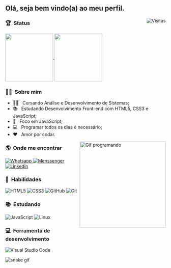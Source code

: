 ## Olá, seja bem vindo(a) ao meu perfil.

<img align="right" src="https://api.visitorbadge.io/api/VisitorHit?user=luizfelipe9627&repo=github-visitors-badge&countColor=%230077B5" title="Visitas ao perfil" alt="Visitas">

### :trophy: &nbsp;Status
  
<div>
  <a href="https://github.com/luizfelipe9627">
    <img height="150vh"   align="center" src="https://github-readme-stats.vercel.app/api?username=luizfelipe9627&show_icons=true&theme=react&include_all_commits=true&count_private=true"/>
    <img height="150vh"  align="center" src="https://github-readme-stats.vercel.app/api/top-langs/?username=luizfelipe9627&layout=compact&langs_count=7&theme=react"/>
  </a>
</div>

 ### :curly_haired_man: &nbsp;Sobre mim

- :man_student: &nbsp; Cursando Análise e Desenvolvimento de Sistemas;
- :books: &nbsp; Estudando Desenvolvimento Front-end com HTML5, CSS3 e JavaScript;
- :dart: &nbsp; Foco em JavaScript;
- :computer: &nbsp; Programar todos os dias é necessário;
- :heart: &nbsp; Amor por codar.

<img align="right" src="https://media.giphy.com/media/qgQUggAC3Pfv687qPC/giphy.gif" alt="Gif programando" height='270px'>

### :earth_americas: &nbsp;Onde me encontrar
  
<div> 
  <a href="https://api.whatsapp.com/send?phone=5511952353969/" title="Whatsapp do Luiz Felipe">
    <img src="https://img.shields.io/badge/-WhatsApp-25D366?style=for-the-badge&logo=whatsapp&logoColor=white" alt="Whatsapp"/>
  </a>
  <a href="https://m.me/luizfelipe.9627/" title="Messenger do Luiz Felipe">
    <img src="https://img.shields.io/badge/-Messenger-00B2FF?style=for-the-badge&logo=messenger&logoColor=white" alt="Menssenger"/>
  </a>
  <a href="https://linkedin.com/in/luizfelipe9627/" title="Linkedin do Luiz Felipe">
    <img src="https://img.shields.io/badge/-LinkedIn-%230077B5?style=for-the-badge&logo=linkedin&logoColor=white" alt="Linkedin"/>
  </a>
</div>
 
### :rocket: &nbsp;**Habilidades**

![HTML5](https://img.shields.io/badge/HTML5-E34F26?style=for-the-badge&logo=html5&logoColor=white)
![CSS3](https://img.shields.io/badge/CSS3-1572B6?style=for-the-badge&logo=css3&logoColor=white)
![GitHub](https://img.shields.io/badge/GitHub-100000?style=for-the-badge&logo=github&logoColor=white)
![Git](https://img.shields.io/badge/Git-E34F26?style=for-the-badge&logo=git&logoColor=white)

### :books: &nbsp;**Estudando**

![JavaScript](https://img.shields.io/badge/JavaScript-F7DF1E?style=for-the-badge&logo=javascript&logoColor=black)
![Linux](https://img.shields.io/badge/Linux-E34F26?style=for-the-badge&logo=linux&logoColor=black)
  
### :computer: &nbsp;**Ferramenta de desenvolvimento**

![Visual Studio Code](https://img.shields.io/badge/Visual_Studio_Code-0078D4?style=for-the-badge&logo=visual%20studio%20code&logoColor=white)  

![snake gif](https://github.com/luizfelipe9627/luizfelipe9627/blob/output/github-contribution-grid-snake.svg)
